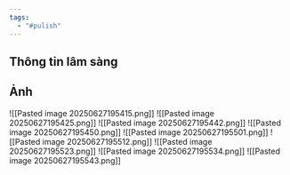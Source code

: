 ```yaml
---
tags:
  - "#pulish"
---
```

## Thông tin lâm sàng

## Ảnh
![[Pasted image 20250627195415.png]]
![[Pasted image 20250627195425.png]]
![[Pasted image 20250627195442.png]]
![[Pasted image 20250627195450.png]]
![[Pasted image 20250627195501.png]]
![[Pasted image 20250627195512.png]]
![[Pasted image 20250627195523.png]]
![[Pasted image 20250627195534.png]]
![[Pasted image 20250627195543.png]]

